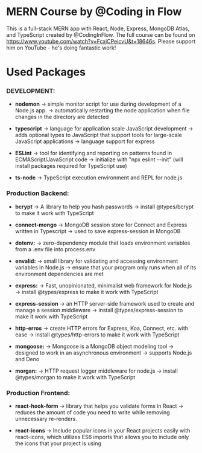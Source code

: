 # MERN Course by @Coding in Flow
This is a full-stack MERN app with React, Node, Express, MongoDB Atlas, and TypeScript created by @CodingInFlow.
The full course can be found on https://www.youtube.com/watch?v=FcxjCPeicvU&t=18646s. Please support him on YouTube - he's doing fantastic work!


Used Packages
==

### DEVELOPMENT:
* **nodemon**
    &rarr; simple monitor script for use during development of a Node.js app.
    &rarr; automatically restarting the node application when file changes in the directory are detected

* **typescript**
    &rarr; language for application scale JavaScript development
    &rarr; adds optional types to JavaScript that support tools for large-scale JavaScript 		applications
    &rarr; language support for express

* **ESLint**
    &rarr; tool for identifying and reporting on patterns found in ECMAScript/JavaScript code
    &rarr; initialize with "npx eslint --init" (will install packages required for TypeScript use)

* **ts-node**
    &rarr; TypeScript execution environment and REPL for node.js


### Production Backend:
* **bcrypt**
    &rarr; A library to help you hash passwords
    &rarr; install @types/bcrypt to make it work with TypeScript

* **connect-mongo**
    &rarr; MongoDB session store for Connect and Express written in Typescript
    &rarr; used to save express-session in MongoDB

* **dotenv:** 
	&rarr; zero-dependency module that loads environment variables from a .env file into 	process.env

* **envalid:**
    &rarr; small library for validating and accessing environment variables in Node.js
    &rarr; ensure that your program only runs when all of its environment dependencies are met

* **express:**
    &rarr; Fast, unopinionated, minimalist web framework for Node.js
    &rarr; install @types/express to make it work with TypeScript

* **express-session**
    &rarr; an HTTP server-side framework used to create and manage a session middleware
    &rarr; install @types/express-session to make it work with TypeScript

* **http-erros**
    &rarr; create HTTP errors for Express, Koa, Connect, etc. with ease
    &rarr; install @types/http-errors to make it work with TypeScript

* **mongoose:** 
    &rarr; Mongoose is a MongoDB object modeling tool 
    &rarr; designed to work in an asynchronous environment
    &rarr; supports Node.js and Deno

* **morgan:**
    &rarr; HTTP request logger middleware for node.js
    &rarr; install @types/morgan to make it work with TypeScript


### Production Frontend:
* **react-hook-form**
    &rarr; library that helps you validate forms in React
    &rarr; reduces the amount of code you need to write while removing unnecessary re-renders.

* **react-icons**
    &rarr; Include popular icons in your React projects easily with react-icons, which utilizes ES6 imports that allows you to include only the icons that your project is using
